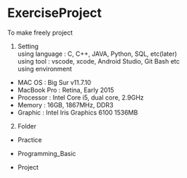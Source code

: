 # ExerciseProject
To make freely project

1. Setting   
using language : C, C++, JAVA, Python, SQL, etc(later)   
using tool : vscode, xcode, Android Studio, Git Bash etc   
using environment
- MAC OS : Big Sur v11.7.10
- MacBook Pro : Retina, Early 2015
- Processor : Intel Core i5, dual core, 2.9GHz
- Memory : 16GB, 1867MHz, DDR3
- Graphic : Intel Iris Graphics 6100 1536MB   

2. Folder   
- Practice   

- Programming_Basic   

- Project   


